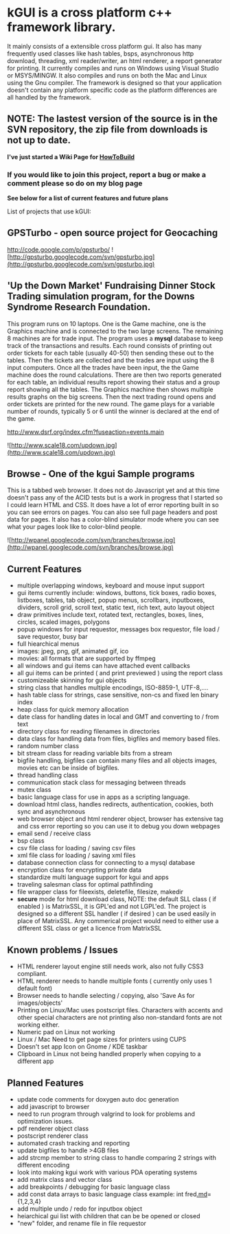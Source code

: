 # **kGUI** is a cross platform c++ framework library. #

It mainly consists of a extensible cross platform gui. It also has many frequently used classes like hash tables, bsps, asynchronous http download, threading, xml reader/writer, an html renderer, a report generator for printing. It currently compiles and runs on Windows using Visual Studio or MSYS/MINGW. It also compiles and runs on both the Mac and Linux using the Gnu compiler. The framework is designed so that your application doesn't contain any platform specific code as the platform differences are all handled by the framework.

## NOTE: The lastest version of the source is in the SVN repository, the zip file from downloads is not up to date. ##

**I've just started a Wiki Page for [HowToBuild](HowToBuild.md)**

### If you would like to join this project, report a bug or make a comment please so do on my blog page ###

**See below for a list of current features and future plans**

List of projects that use kGUI:

## GPSTurbo - open source project for Geocaching ##
http://code.google.com/p/gpsturbo/
![http://gpsturbo.googlecode.com/svn/gpsturbo.jpg](http://gpsturbo.googlecode.com/svn/gpsturbo.jpg)

## 'Up the Down Market' Fundraising Dinner Stock Trading simulation program, for the Downs Syndrome Research Foundation. ##

This program runs on 10 laptops. One is the Game machine, one is the Graphics machine and is connected to the two large screens. The remaining 8 machines are for trade input. The program uses a **mysql** database to keep track of the transactions and results. Each round consists of printing out order tickets for each table (usually 40-50) then sending these out to the tables. Then the tickets are collected and the trades are input using the 8 input computers. Once all the trades have been input, the the Game machine does the round calculations. There are then two reports generated for each table, an individual results report showing their status and a group report showing all the tables. The Graphics machine then shows multiple results graphs on the big screens. Then the next trading round opens and order tickets are printed for the new round. The game plays for a variable number of rounds, typically 5 or 6 until the winner is declared at the end of the game.

http://www.dsrf.org/index.cfm?fuseaction=events.main

![http://www.scale18.com/updown.jpg](http://www.scale18.com/updown.jpg)

## Browse - One of the kgui Sample programs ##
This is a tabbed web browser. It does not do Javascript yet and at this time doesn't pass any of the ACID tests but is a work in progress that I started so I could learn HTML and CSS. It does have a lot of error reporting built in so you can see errors on pages. You can also see full page headers and post data for pages. It also has a color-blind simulator mode where you can see what your pages look like to color-blind people.

![http://wpanel.googlecode.com/svn/branches/browse.jpg](http://wpanel.googlecode.com/svn/branches/browse.jpg)

## Current Features ##
  * multiple overlapping windows, keyboard and mouse input support
  * gui items currently include: windows, buttons, tick boxes, radio boxes, listboxes, tables, tab object, popup menus, scrollbars, inputboxes, dividers, scroll grid, scroll text, static text, rich text, auto layout object
  * draw primitives include text, rotated text, rectangles, boxes, lines, circles, scaled images, polygons
  * popup windows for input requestor, messages box requestor, file load / save requestor, busy bar
  * full hiearchical menus
  * images: jpeg, png, gif, animated gif, ico
  * movies: all formats that are supported by ffmpeg
  * all windows and gui items can have attached event callbacks
  * all gui items can be printed ( and print previewed ) using the report class
  * customizeable skinning for gui objects
  * string class that handles multiple encodings, ISO-8859-1, UTF-8,....
  * hash table class for strings, case sensitive, non-cs and fixed len binary index
  * heap class for quick memory allocation
  * date class for handling dates in local and GMT and converting to / from text
  * directory class for reading filenames in directories
  * data class for handling data from files, bigfiles and memory based files.
  * random number class
  * bit stream class for reading variable bits from a stream
  * bigfile handling, bigfiles can contain many files and all objects images, movies etc can be inside of bigfiles.
  * thread handling class
  * communication stack class for messaging between threads
  * mutex class
  * basic language class for use in apps as a scripting language.
  * download html class, handles redirects, authentication, cookies, both sync and asynchronous
  * web browser object and html renderer object, browser has extensive tag and css error reporting so you can use it to debug you down webpages
  * email send / receive class
  * bsp class
  * csv file class for loading / saving csv files
  * xml file class for loading / saving xml files
  * database connection class for connecting to a mysql database
  * encryption class for encrypting private data
  * standardize multi language support for kgui and apps
  * traveling salesman class for optimal pathfinding
  * file wrapper class for fileexists, deletefile, filesize, makedir
  * **secure** mode for html download class, NOTE: the default SLL class ( if enabled ) is MatrixSSL, it is GPL'ed and not LGPL'ed. The project is designed so a different SSL handler ( if desired ) can be used easily in place of MatrixSSL. Any commerical project would need to either use a different SSL class or get a licence from MatrixSSL

## Known problems / Issues ##
  * HTML renderer layout engine still needs work, also not fully CSS3 compliant.
  * HTML renderer needs to handle multiple fonts ( currently only uses 1 default font)
  * Browser needs to handle selecting / copying, also 'Save As for images/objects'
  * Printing on Linux/Mac uses postscript files. Characters with accents and other special characters are not printing also non-standard fonts are not working either.
  * Numeric pad on Linux not working
  * Linux / Mac Need to get page sizes for printers using CUPS
  * Doesn't set app Icon on Gnome / KDE taskbar
  * Clipboard in Linux not being handled properly when copying to a different app

## Planned Features ##
  * update code comments for doxygen auto doc generation
  * add javascript to browser
  * need to run program through valgrind to look for problems and optimization issues.
  * pdf renderer object class
  * postscript renderer class
  * automated crash tracking and reporting
  * update bigfiles to handle >4GB files
  * add strcmp member to string class to handle comparing 2 strings with different encoding
  * look into making kgui work with various PDA operating systems
  * add matrix class and vector class
  * add breakpoints / debugging for basic language class
  * add const data arrays to basic language class example: int fred[.md](.md)={1,2,3,4}
  * add multiple undo / redo for inputbox object
  * heiarchical gui list with children that can be be opened or closed
  * "new" folder, and rename file in file requestor
